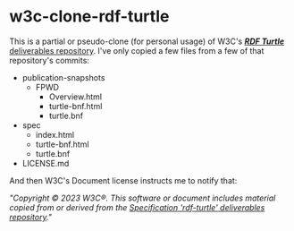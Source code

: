 # w3c-clone-rdf-turtle

This is a partial or pseudo-clone (for personal usage) of W3C's [**_RDF Turtle_** deliverables repository](../../../../w3c/rdf-turtle). I've only copied a few files from a few of that repository's commits:

- publication-snapshots
  - FPWD
    - Overview.html
    - turtle-bnf.html
    - turtle.bnf
- spec
  - index.html
  - turtle-bnf.html
  - turtle.bnf
- LICENSE.md

And then W3C's Document license instructs me to notify that:

_"Copyright © 2023 W3C®. This software or document includes material copied from or derived from the [_Specification 'rdf-turtle'_ deliverables repository](../../../../w3c/rdf-turtle)."_
